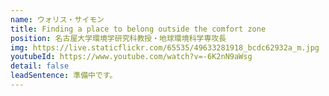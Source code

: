 ```yaml
---
name: ウォリス・サイモン
title: Finding a place to belong outside the comfort zone 
position: 名古屋大学環境学研究科教授・地球環境科学専攻長
img: https://live.staticflickr.com/65535/49633281918_bcdc62932a_m.jpg
youtubeId: https://www.youtube.com/watch?v=-6K2nN9aWsg
detail: false
leadSentence: 準備中です。
---
```

